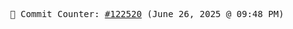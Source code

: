 <p align="center">
    <samp>
        📮 Commit Counter: <a href="https://github.com/Javascript-void0/Javascript-void0/commits/main">#122520</a> (June 26, 2025 @ 09:48 PM)
    </samp>
</p>